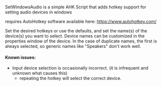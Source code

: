 SetWindowsAudio is a simple AHK Script that adds hotkey support for setting audio devices in windows

requires AutoHotkey software available here: https://www.autohotkey.com/

Set the desired hotkeys or use the defaults, and set the name(s) of the device(s) you want to select.
Device names can be customized in the properties window of the device.
In the case of duplicate names, the first is always selected, so generic names like "Speakers" don't work well.

#### Known issues:
- Input device selection is occasionally incorrect. (it is infrequent and unknown what causes this)
  - repeating the hotkey will select the correct device.
